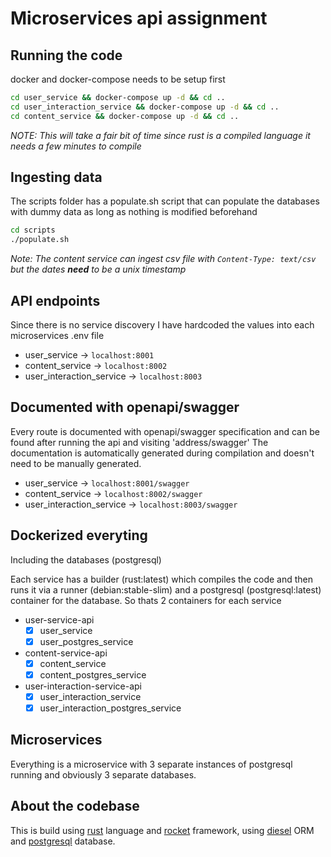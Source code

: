# Microservices api assignment

## Running the code
docker and docker-compose needs to be setup first
```bash
cd user_service && docker-compose up -d && cd ..
cd user_interaction_service && docker-compose up -d && cd ..
cd content_service && docker-compose up -d && cd ..
```
_NOTE: This will take a fair bit of time since rust is a compiled language it needs a few minutes to compile_

## Ingesting data
The scripts folder has a populate.sh script that can populate the databases with dummy data as long as nothing is modified beforehand
```bash
cd scripts
./populate.sh
```

_Note: The content service can ingest csv file with `Content-Type: text/csv` but the dates **need** to be a unix timestamp_ 


## API endpoints
Since there is no service discovery I have hardcoded the values into each microservices .env file

- user_service -> `localhost:8001`
- content_service -> `localhost:8002`
- user_interaction_service -> `localhost:8003`

## Documented with openapi/swagger
Every route is documented with openapi/swagger specification and can be found after running the api and visiting 'address/swagger'
The documentation is automatically generated during compilation and doesn't need to be manually generated.

- user_service -> `localhost:8001/swagger`
- content_service -> `localhost:8002/swagger`
- user_interaction_service -> `localhost:8003/swagger`


## Dockerized everyting
Including the databases (postgresql)

Each service has a builder (rust:latest) which compiles the code and then runs it via a runner (debian:stable-slim) and a postgresql (postgresql:latest) container for the database.
So thats 2 containers for each service

- user-service-api
    - [x] user_service
    - [x] user_postgres_service  
- content-service-api
    - [x] content_service
    - [x] content_postgres_service
- user-interaction-service-api
    - [x] user_interaction_service
    - [x] user_interaction_postgres_service

## Microservices
Everything is a microservice with 3 separate instances of postgresql running and obviously 3 separate databases.


## About the codebase
This is build using [rust](https://www.rust-lang.org/) language and [rocket](https://rocket.rs) framework, using [diesel](https://diesel.rs) ORM and [postgresql](https://www.postgresql.org/) database.

